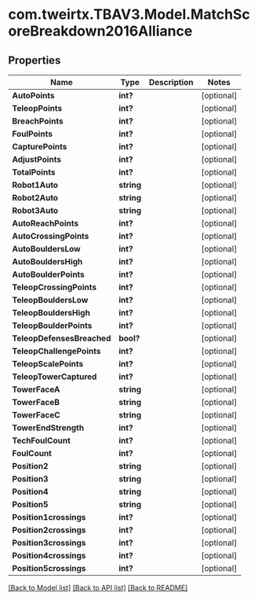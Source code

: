 # com.tweirtx.TBAV3.Model.MatchScoreBreakdown2016Alliance
## Properties

Name | Type | Description | Notes
------------ | ------------- | ------------- | -------------
**AutoPoints** | **int?** |  | [optional] 
**TeleopPoints** | **int?** |  | [optional] 
**BreachPoints** | **int?** |  | [optional] 
**FoulPoints** | **int?** |  | [optional] 
**CapturePoints** | **int?** |  | [optional] 
**AdjustPoints** | **int?** |  | [optional] 
**TotalPoints** | **int?** |  | [optional] 
**Robot1Auto** | **string** |  | [optional] 
**Robot2Auto** | **string** |  | [optional] 
**Robot3Auto** | **string** |  | [optional] 
**AutoReachPoints** | **int?** |  | [optional] 
**AutoCrossingPoints** | **int?** |  | [optional] 
**AutoBouldersLow** | **int?** |  | [optional] 
**AutoBouldersHigh** | **int?** |  | [optional] 
**AutoBoulderPoints** | **int?** |  | [optional] 
**TeleopCrossingPoints** | **int?** |  | [optional] 
**TeleopBouldersLow** | **int?** |  | [optional] 
**TeleopBouldersHigh** | **int?** |  | [optional] 
**TeleopBoulderPoints** | **int?** |  | [optional] 
**TeleopDefensesBreached** | **bool?** |  | [optional] 
**TeleopChallengePoints** | **int?** |  | [optional] 
**TeleopScalePoints** | **int?** |  | [optional] 
**TeleopTowerCaptured** | **int?** |  | [optional] 
**TowerFaceA** | **string** |  | [optional] 
**TowerFaceB** | **string** |  | [optional] 
**TowerFaceC** | **string** |  | [optional] 
**TowerEndStrength** | **int?** |  | [optional] 
**TechFoulCount** | **int?** |  | [optional] 
**FoulCount** | **int?** |  | [optional] 
**Position2** | **string** |  | [optional] 
**Position3** | **string** |  | [optional] 
**Position4** | **string** |  | [optional] 
**Position5** | **string** |  | [optional] 
**Position1crossings** | **int?** |  | [optional] 
**Position2crossings** | **int?** |  | [optional] 
**Position3crossings** | **int?** |  | [optional] 
**Position4crossings** | **int?** |  | [optional] 
**Position5crossings** | **int?** |  | [optional] 

[[Back to Model list]](../README.md#documentation-for-models) [[Back to API list]](../README.md#documentation-for-api-endpoints) [[Back to README]](../README.md)

